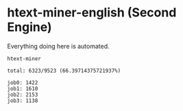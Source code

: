 # htext-miner-english (Second Engine)

Everything doing here is automated.

```
htext-miner

total: 6323/9523 (66.39714375721937%)

job0: 1422
job1: 1610
job2: 2153
job3: 1138
```